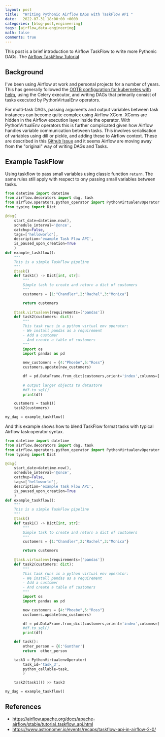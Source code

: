 ```yaml
---
layout: post
title:  "Writing Pythonic Airflow DAGs with TaskFlow API "
date:   2022-07-31 18:00:00 +0000
categories: [blog-post,engineering]
tags: [airflow,data-engineering]
math: false
comments: true
---
```


This post is a brief introduction to Airflow TaskFlow to write more Pythonic DAGs. The [Airflow TaskFlow Tutorial](https://airflow.apache.org/docs/apache-airflow/stable/tutorial_taskflow_api.html) 


## Background
I've been using Airflow at work and personal projects for a number of years. This has generally followed the [OOTB configuration for kubernetes with helm](https://airflow.apache.org/docs/helm-chart/stable/index.html), using the Celery executor, and writing DAGs that primarily consist of tasks executed by PythonVirtualEnv operators.

For multi-task DAGs, passing arguments and output variables between task instances can become quite complex using Airflow XCom. XComs are hidden in the Airflow execution layer inside the operator. With PythonVirtualEnv operators this is further complicated given how Airflow handles variable communication between tasks. This involves serialisation of variables using dill or pickle, and adding these to Airflow context. These are described in this [Github Issue](https://github.com/apache/airflow/issues/20974) and it seems Airflow are moving away from the "original" way of writing DAGs and Tasks. 

## Example TaskFlow

Using taskflow to pass small variables using classic function `return`. The same rules still apply with respect to ony passing small variables between tasks.

```python
from datetime import datetime
from airflow.decorators import dag, task
from airflow.operators.python_operator import PythonVirtualenvOperator
from typing import Dict

@dag(   
    start_date=datetime.now(),
    schedule_interval='@once',
    catchup=False,
    tags=['helloworld'],
    description='example Task Flow API',
    is_paused_upon_creation=True
    )
def example_taskflow():
    """
    This is a simple TaskFlow pipeline 
    """
    @task()
    def task1() -> Dict[int, str]:
        """
        Simple task to create and return a dict of customers
        """
        customers = {1:"Chandler",2:"Rachel",3:"Monica"}

        return customers
    
    @task.virtualenv(requirements=['pandas'])
    def task2(customers: dict):
        """
        This task runs in a python virtual env operator:
        - We install pandas as a requirement
        - Add a customer
        - And create a table of customers
        """
        import os
        import pandas as pd

        new_customers = {4:"Phoebe",5:"Ross"}
        customers.update(new_customers)

        df = pd.DataFrame.from_dict(customers,orient='index',columns=['first_name'])
        
        # output larger objects to datastore
        #df.to_sql()
        print(df)

    customers = task1()
    task2(customers)

my_dag = example_taskflow()
```

And this example shows how to blend TaskFlow format tasks with typical Airflow task:operator syntax.

```python
from datetime import datetime
from airflow.decorators import dag, task
from airflow.operators.python_operator import PythonVirtualenvOperator
from typing import Dict

@dag(   
    start_date=datetime.now(),
    schedule_interval='@once',
    catchup=False,
    tags=['helloworld'],
    description='example Task Flow API',
    is_paused_upon_creation=True
    )
def example_taskflow():
    """
    This is a simple TaskFlow pipeline 
    """
    @task()
    def task1() -> Dict[int, str]:
        """
        Simple task to create and return a dict of customers
        """
        customers = {1:"Chandler",2:"Rachel",3:"Monica"}

        return customers
    
    @task.virtualenv(requirements=['pandas'])
    def task2(customers: dict):
        """
        This task runs in a python virtual env operator:
        - We install pandas as a requirement
        - Add a customer
        - And create a table of customers
        """
        import os
        import pandas as pd

        new_customers = {4:"Phoebe",5:"Ross"}
        customers.update(new_customers)

        df = pd.DataFrame.from_dict(customers,orient='index',columns=['first_name'])
        #df.to_sql()
        print(df)

    def task():
        other_person = {6:'Gunther'}
        return  other_person

    task3 = PythonVirtualenvOperator(
        task_id='task_3', 
        python_callable=task,
        )

    task2(task1()) >> task3

my_dag = example_taskflow()
```


## References
- https://airflow.apache.org/docs/apache-airflow/stable/tutorial_taskflow_api.html
- https://www.astronomer.io/events/recaps/taskflow-api-in-airflow-2-0/